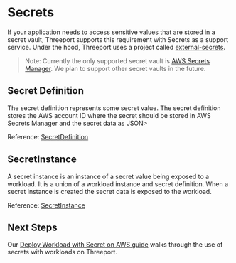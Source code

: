 # Secrets

If your application needs to access sensitive values that are stored in a secret
vault, Threeport supports this requirement with Secrets as a support service.
Under the hood, Threeport uses a project called
[external-secrets](https://github.com/external-secrets/external-secrets).

> Note: Currently the only supported secret vault is [AWS Secrets
> Manager](https://docs.aws.amazon.com/secretsmanager/latest/userguide/intro.html).
> We plan to support other secret vaults in the future.

## Secret Definition

The secret definition represents some secret value.  The secret definition
stores the AWS account ID where the secret should be stored in AWS Secrets
Manager and the secret data as JSON>

Reference: [SecretDefinition](https://pkg.go.dev/github.com/threeport/threeport/pkg/api/v0#SecretDefinition)

## SecretInstance

A secret instance is an instance of a secret value being exposed to a workload.
It is a union of a workload instance and secret definition.  When a secret
instance is created the secret data is exposed to the workload.

Reference: [SecretInstance](https://pkg.go.dev/github.com/threeport/threeport/pkg/api/v0#SecretInstance)

## Next Steps

Our [Deploy Workload with Secret on AWS guide](../workloads/deploy-workload-aws.md)
walks through the use of secrets with workloads on Threeport.

